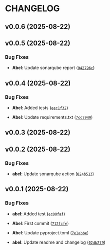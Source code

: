 # CHANGELOG


## v0.0.6 (2025-08-22)


## v0.0.5 (2025-08-22)

### Bug Fixes

- **Abel**: Update sonarqube report
  ([`042796c`](https://github.com/AbelGRubio/calendar-back/commit/042796c759e01b8dc73b1dfb8ee2c88ccb5b9512))


## v0.0.4 (2025-08-22)

### Bug Fixes

- **Abel**: Added tests
  ([`eec1f32`](https://github.com/AbelGRubio/calendar-back/commit/eec1f324b9f9d8f768f4d271464f348ea0a6c04c))

- **Abel**: Update requirements.txt
  ([`7cc2949`](https://github.com/AbelGRubio/calendar-back/commit/7cc2949bcd676b3891daa24939856eae5b740095))


## v0.0.3 (2025-08-22)


## v0.0.2 (2025-08-22)

### Bug Fixes

- **abel**: Update sonarqube action
  ([`824b513`](https://github.com/AbelGRubio/calendar-back/commit/824b513089823280ffcc4fbf03e8b567f66ef327))


## v0.0.1 (2025-08-22)

### Bug Fixes

- **abel**: Added test
  ([`ec00faf`](https://github.com/AbelGRubio/calendar-back/commit/ec00faffa0774a30474928186cb726006d0649dd))

- **Abel**: First commit
  ([`712fcfe`](https://github.com/AbelGRubio/calendar-back/commit/712fcfe3ebc5507b5a14e0f627bfaef26db167c7))

- **Abel**: Update pyproject.toml
  ([`7e1abbe`](https://github.com/AbelGRubio/calendar-back/commit/7e1abbe2592fb87be76c71150f9d6069ce160d25))

- **abel**: Update readme and changelog
  ([`02db279`](https://github.com/AbelGRubio/calendar-back/commit/02db279e94ca2b4cddf9bbbaf3a0df1259260679))
